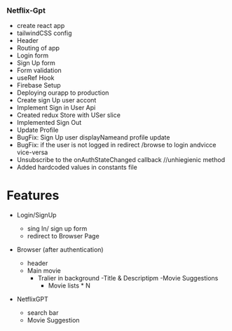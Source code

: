 ### Netflix-Gpt ###

 - create react app
 - tailwindCSS config
 - Header
 - Routing of app
 - Login form
 - Sign Up form 
 - Form validation
 - useRef Hook
 - Firebase Setup
 - Deploying ourapp to production
 - Create sign Up  user accont
 - Implement Sign in User Api
 - Created redux Store with USer slice
 - Implemented Sign Out 
 - Update Profile
 - BugFix: Sign Up user displayNameand profile update
 - BugFix: if the user is not logged in redirect /browse to login andvicce vice-versa
 - Unsubscribe to the onAuthStateChanged callback //unhiegienic method
 - Added hardcoded values in constants file 


 # Features
 - Login/SignUp
    - sing In/ sign up form 
    - redirect to Browser Page

 - Browser (after authentication)
    - header
    - Main movie
        - Tralier in background
        -Title & Descriptipm
        -Movie Suggestions
          - Movie lists * N

 - NetflixGPT
   - search bar
   - Movie Suggestion         